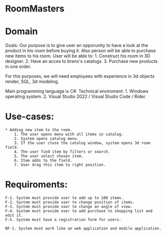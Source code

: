 # RoomMasters

# Domain
Goals:
    Our purpose is to give user an opporunity to have a look at the product in his room before buying it. Also person will be able to purchase new items to his room.
    User will be able to:
        1. Construct his room in 3D designer.
        2. Have an acces to brens's catalogs.
        3. Purchase new products in one order.

For this purposes, we will need employees with experience in 3d objects render, SQL, 3d modeling.

Main programming language is C#.
Technical enviroment:
    1. Windows operating system.
    2. Visual Studio 2022 / Visual Studio Code / Rider.

# Use-cases:
    * Adding new item to the room.
        1. The user opens menu with all items in catalog.
        2. System opens catalog menu.
        3. If the user close the catalog window, system opens 3d room field.
        4. The user find item by filters or search.
        5. The user select chosen item.
        6. Item adds to the field.
        7. User drag this item to right position.     



# Requiroments:
    F-1. System must provide user to add up to 100 items. 
    F-2. System must provide user to change position of items. 
    F-3. System must provide user to change an angle of view. 
    F-4. System must provide user to add purchase to shopping list and edit it. 
    F-5. System must have a registration form for users.

    NF-1. System must work like an web application and modile application. 